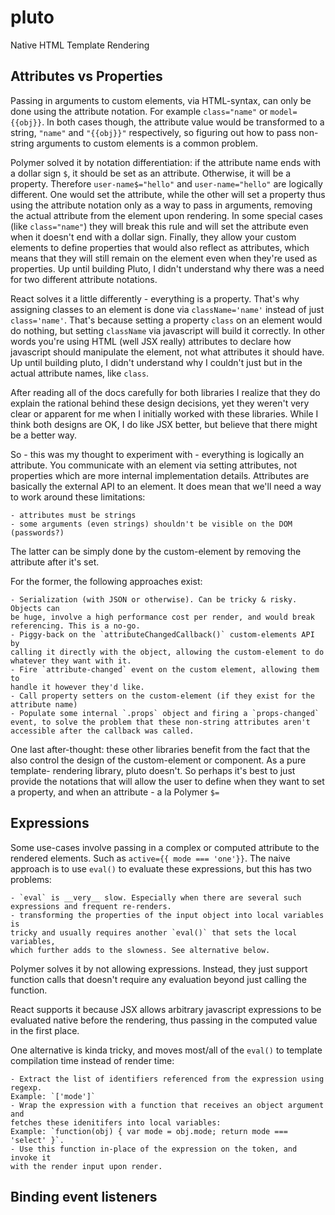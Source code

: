 # pluto
Native HTML Template Rendering

## Attributes vs Properties

Passing in arguments to custom elements, via HTML-syntax, can only be done
using the attribute notation. For example `class="name"` or `model={{obj}}`.
In both cases though, the attribute value would be transformed to a string,
`"name"` and `"{{obj}}"` respectively, so figuring out how to pass non-string
arguments to custom elements is a common problem.

Polymer solved it by notation differentiation: if the attribute name ends with a
dollar sign `$`, it should be set as an attribute. Otherwise, it will be a
property. Therefore `user-name$="hello"` and `user-name="hello"` are logically
different. One would set the attribute, while the other will set a property thus
using the attribute notation only as a way to pass in arguments, removing the
actual attribute from the element upon rendering. In some special cases (like
`class="name"`) they will break this rule and will set the attribute even when
it doesn't end with a dollar sign. Finally, they allow your custom elements to
define properties that would also reflect as attributes, which means that they
will still remain on the element even when they're used as properties. Up until
building Pluto, I didn't understand why there was a need for two different
attribute notations.

React solves it a little differently - everything is a property. That's why
assigning classes to an element is done via `className='name'` instead of just
`class='name'`. That's because setting a property `class` on an element would do
nothing, but setting `className` via javascript will build it correctly. In
other words you're using HTML (well JSX really) attributes to declare how
javascript should manipulate the element, not what attributes it should have. Up
until building pluto, I didn't understand why I couldn't just but in the actual
attribute names, like `class`.

After reading all of the docs carefully for both libraries I realize that they
do explain the rational behind these design decisions, yet they weren't very
clear or apparent for me when I initially worked with these libraries. While I
think both designs are OK, I do like JSX better, but believe that there might be
a better way.

So - this was my thought to experiment with - everything is logically an
attribute. You communicate with an element via setting attributes, not
properties which are more internal implementation details. Attributes are
basically the external API to an element. It does mean that we'll need a way to
work around these limitations:

    - attributes must be strings
    - some arguments (even strings) shouldn't be visible on the DOM (passwords?)

The latter can be simply done by the custom-element by removing the attribute
after it's set.

For the former, the following approaches exist:

    - Serialization (with JSON or otherwise). Can be tricky & risky. Objects can
    be huge, involve a high performance cost per render, and would break
    referencing. This is a no-go.
    - Piggy-back on the `attributeChangedCallback()` custom-elements API by
    calling it directly with the object, allowing the custom-element to do
    whatever they want with it.
    - Fire `attribute-changed` event on the custom element, allowing them to
    handle it however they'd like.
    - Call property setters on the custom-element (if they exist for the
    attribute name)
    - Populate some internal `.props` object and firing a `props-changed`
    event, to solve the problem that these non-string attributes aren't
    accessible after the callback was called.

One last after-thought: these other libraries benefit from the fact that the
also control the design of the custom-element or component. As a pure template-
rendering library, pluto doesn't. So perhaps it's best to just provide the
notations that will allow the user to define when they want to set a property,
and when an attribute - a la Polymer `$=`

## Expressions

Some use-cases involve passing in a complex or computed attribute to the
rendered elements. Such as `active={{ mode === 'one'}}`. The naive approach is
to use `eval()` to evaluate these expressions, but this has two problems:

    - `eval` is __very__ slow. Especially when there are several such
    expressions and frequent re-renders.
    - transforming the properties of the input object into local variables is
    tricky and usually requires another `eval()` that sets the local variables,
    which further adds to the slowness. See alternative below.

Polymer solves it by not allowing expressions. Instead, they just support
function calls that doesn't require any evaluation beyond just calling the
function.

React supports it because JSX allows arbitrary javascript expressions to be
evaluated native before the rendering, thus passing in the computed value in the
first place.

One alternative is kinda tricky, and moves most/all of the `eval()` to template
compilation time instead of render time:

    - Extract the list of identifiers referenced from the expression using
    regexp.
    Example: `['mode']`
    - Wrap the expression with a function that receives an object argument and
    fetches these idenitifers into local variables:
    Example: `function(obj) { var mode = obj.mode; return mode === 'select' }`.
    - Use this function in-place of the expression on the token, and invoke it
    with the render input upon render.







## Binding event listeners
